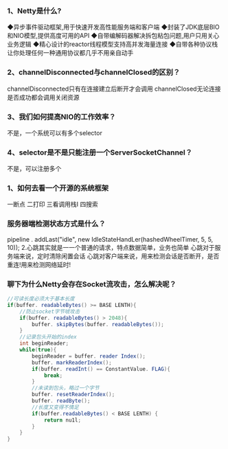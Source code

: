 ### 1、Netty是什么?
◆异步事件驱动框架,用于快速开发高性能服务端和客户端
◆封装了JDK底层BIO和NIO模型,提供高度可用的API
◆自带编解码器解决拆包粘包问题,用户只用关心业务逻辑
◆精心设计的reactor线程模型支持高并发海量连接
◆自带各种协议栈让你处理任何一种通用协议都几乎不用亲自动手

### 2、channelDisconnected与channelClosed的区别？
channelDisconnected只有在连接建立后断开才会调用
channelClosed无论连接是否成功都会调用关闭资源

### 3、我们如何提高NIO的工作效率？
不是，一个系统可以有多个selector

### 4、selector是不是只能注册一个ServerSocketChannel？
不是，可以注册多个



### 1、如何去看一个开源的系统框架
一断点
二打印
三看调用栈I
四搜索


### 服务器端检测状态方式是什么？
pipeline . addLast("idle", new IdleStateHandLer(hashedWheelTimer, 5, 5, 10));
2.心跳其实就是一一个普通的请求，特点数据简单，业务也简单
心跳对于服务端来说，定时清除闲置会话
心跳对客户端来说，用来检测会话是否断开，是否重连!用来检测网络延时!


### 聊下为什么Netty会存在Socket流攻击，怎么解决呢？
```java
//可读长度必须大于基本长度
if(buffer. readableBytes() >= BASE LENTH){
    //防止socket字节唬攻击
    if(buffer. readableBytes() > 2048){
        buffer. skipBytes(buffer. readableBytes());
    }
    //记录包头开始的index
    int beginReader;
    while(true){
        beginReader = buffer. reader Index();
        buffer. markReaderIndex();
        if(buffer. readInt() == ConstantValue. FLAG){
            break;
        }
        //未读到包头，略过一个字节
        buffer. resetReaderIndex();
        buffer. readByte();
        //长度又变得不情足
        if(buffer.readableBytes() < BASE LENTH) {
            return nu1l;
        }
    }
}
```